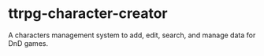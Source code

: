 # ttrpg-character-creator
A characters management system to add, edit, search, and manage data for DnD games. 
